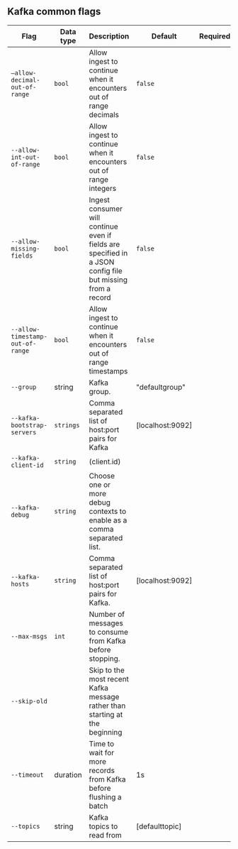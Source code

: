## Kafka common flags

| Flag | Data type | Description | Default | Required | Additional |
|---|---|---|---|---|---|
| `–allow-decimal-out-of-range` | `bool` | Allow ingest to continue when it encounters out of range decimals | `false` |  |  |
| `--allow-int-out-of-range` | `bool` | Allow ingest to continue when it encounters out of range integers | `false` |  |  |
| `--allow-missing-fields` | `bool` | Ingest consumer will continue even if fields are specified in a JSON config file but missing from a record  | `false` |  | Recommended for Kafka static |
| `--allow-timestamp-out-of-range` | `bool` | Allow ingest to continue when it encounters out of range timestamps | `false` |  |  |
| `--group` | string | Kafka group. | "defaultgroup" |  |  |
| `--kafka-bootstrap-servers`| `strings`  | Comma separated list of host:port pairs for Kafka | [localhost:9092] |  | [Kafka properties bootstrap server](https://jaceklaskowski.gitbooks.io/apache-kafka/content/kafka-properties-bootstrap-servers.html){:target="_blank"} |
| `--kafka-client-id` | `string ` | (client.id) |  |  |  |
| `--kafka-debug` | `string`  | Choose one or more debug contexts to enable as a comma separated list. |  |  | [Kafka debug contexts](#kafka-debug-contexts) |
| `--kafka-hosts` | `string` | Comma separated list of host:port pairs for Kafka.| [localhost:9092] |  |  |
| `--max-msgs` | `int` | Number of messages to consume from Kafka before stopping. |  |  | Useful for testing when you don't want to run indefinitely |
| `--skip-old` |  | Skip to the most recent Kafka message rather than starting at the beginning |  |  |  |
| `--timeout` | duration | Time to wait for more records from Kafka before flushing a batch | 1s |  | 0 to disable |
| `--topics` | string | Kafka topics to read from | [defaulttopic] |  |  |

<!-- Timeout has same definition as for fbsql loader-->
